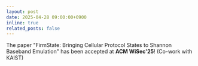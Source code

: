 ```yaml
---
layout: post
date: 2025-04-28 09:00:00+0900
inline: true
related_posts: false
---
```


The paper "FirmState: Bringing Cellular Protocol States to Shannon Baseband Emulation" has been accepted at **ACM WiSec'25**! (Co-work with KAIST)